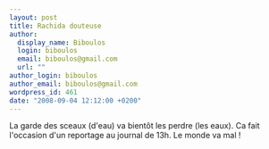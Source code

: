 ```yaml
---
layout: post
title: Rachida douteuse
author:
  display_name: Biboulos
  login: biboulos
  email: biboulos@gmail.com
  url: ""
author_login: biboulos
author_email: biboulos@gmail.com
wordpress_id: 461
date: "2008-09-04 12:12:00 +0200"
---
```


La garde des sceaux (d'eau) va bientôt les perdre (les eaux). Ca fait l'occasion
d'un reportage au journal de 13h. Le monde va mal !
